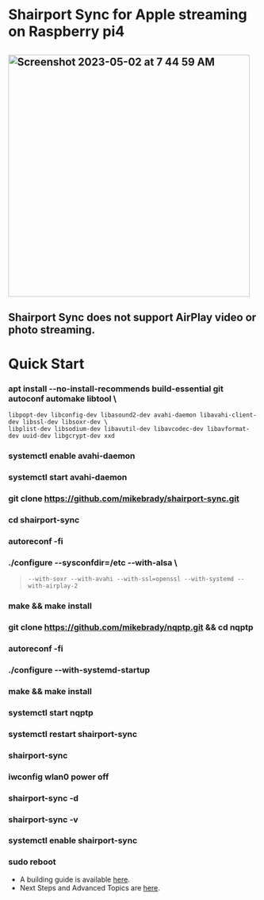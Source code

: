 # Shairport Sync for Apple streaming on Raspberry pi4
## <img width="487" alt="Screenshot 2023-05-02 at 7 44 59 AM" src="https://user-images.githubusercontent.com/119916323/235685570-51b0568c-6bce-4fad-8775-13b57a2b6673.png">
## Shairport Sync does not support AirPlay video or photo streaming.
# Quick Start
### apt install --no-install-recommends build-essential git autoconf automake libtool \
    libpopt-dev libconfig-dev libasound2-dev avahi-daemon libavahi-client-dev libssl-dev libsoxr-dev \
    libplist-dev libsodium-dev libavutil-dev libavcodec-dev libavformat-dev uuid-dev libgcrypt-dev xxd
### systemctl enable avahi-daemon
### systemctl start avahi-daemon
### git clone https://github.com/mikebrady/shairport-sync.git
### cd shairport-sync
### autoreconf -fi
###  ./configure --sysconfdir=/etc --with-alsa \
>     --with-soxr --with-avahi --with-ssl=openssl --with-systemd --with-airplay-2
### make && make install
### git clone https://github.com/mikebrady/nqptp.git && cd nqptp 
### autoreconf -fi
### ./configure --with-systemd-startup
### make && make install 
### systemctl start nqptp
### systemctl restart shairport-sync
### shairport-sync
### iwconfig wlan0 power off
### shairport-sync -d
### shairport-sync -v
### systemctl enable shairport-sync
### sudo reboot
* A building guide is available [here](BUILD.md).
* Next Steps and Advanced Topics are [here](ADVANCED%20TOPICS/README.md).





